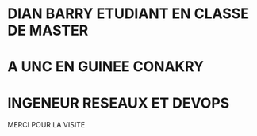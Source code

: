 # DIAN BARRY ETUDIANT EN CLASSE DE MASTER 
# A UNC EN GUINEE CONAKRY
# INGENEUR RESEAUX ET DEVOPS
MERCI POUR LA VISITE
